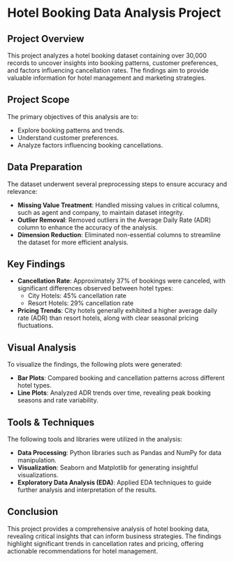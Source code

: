 # Hotel Booking Data Analysis Project

## Project Overview

This project analyzes a hotel booking dataset containing over 30,000 records to uncover insights into booking patterns, customer preferences, and factors influencing cancellation rates. The findings aim to provide valuable information for hotel management and marketing strategies.

## Project Scope

The primary objectives of this analysis are to:

- Explore booking patterns and trends.
- Understand customer preferences.
- Analyze factors influencing booking cancellations.

## Data Preparation

The dataset underwent several preprocessing steps to ensure accuracy and relevance:

- **Missing Value Treatment**: Handled missing values in critical columns, such as agent and company, to maintain dataset integrity.
- **Outlier Removal**: Removed outliers in the Average Daily Rate (ADR) column to enhance the accuracy of the analysis.
- **Dimension Reduction**: Eliminated non-essential columns to streamline the dataset for more efficient analysis.

## Key Findings

- **Cancellation Rate**: Approximately 37% of bookings were canceled, with significant differences observed between hotel types:
  - City Hotels: 45% cancellation rate
  - Resort Hotels: 29% cancellation rate
- **Pricing Trends**: City hotels generally exhibited a higher average daily rate (ADR) than resort hotels, along with clear seasonal pricing fluctuations.

## Visual Analysis

To visualize the findings, the following plots were generated:

- **Bar Plots**: Compared booking and cancellation patterns across different hotel types.
- **Line Plots**: Analyzed ADR trends over time, revealing peak booking seasons and rate variability.

## Tools & Techniques

The following tools and libraries were utilized in the analysis:

- **Data Processing**: Python libraries such as Pandas and NumPy for data manipulation.
- **Visualization**: Seaborn and Matplotlib for generating insightful visualizations.
- **Exploratory Data Analysis (EDA)**: Applied EDA techniques to guide further analysis and interpretation of the results.

## Conclusion

This project provides a comprehensive analysis of hotel booking data, revealing critical insights that can inform business strategies. The findings highlight significant trends in cancellation rates and pricing, offering actionable recommendations for hotel management.

